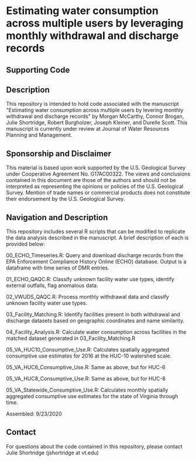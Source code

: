 # Estimating water consumption across multiple users by leveraging monthly withdrawal and discharge records 
## Supporting Code 

## Description
This repository is intended to hold code associated with the manuscript "Estimating water consumption across multiple users by levering monthly withdrawal and discharge records" by Morgan McCarthy, Connor Brogan, Julie Shortridge, Robert Burgholzer, Joseph Kleiner, and Durelle Scott. This manuscript is currently under review at Journal of Water Resources Planning and Management. 

## Sponsorship and Disclaimer
This material is based upon work supported by the U.S. Geological Survey under Cooperative Agreement No. G17AC00322. The views and conclusions contained in this document are those of the authors and should not be interpreted as representing the opinions or policies of the U.S. Geological Survey. Mention of trade names or commercial products does not constitute their endorsement by the U.S. Geological Survey.

## Navigation and Description
This repository includes several R scripts that can be modified to replicate the data analysis described in the manuscript. A brief description of each is provided below: 

00_ECHO_Timeseries.R: Query and download discharge records from the EPA Enforcement Compliance History Online (ECHO) database. Output is a dataframe with time series of DMR entries. 

01_ECHO_QAQC.R: Classify unknown facility water use types, identify external outfalls, flag anomalous data. 

02_VWUDS_QAQC.R: Process monthly withdrawal data and classify unknown facility water use types.

03_Facility_Matching.R: Identify facilities present in both withdrawal and discharge datasets based on geographic coordinates and name similarity. 

04_Facility_Analysis.R: Calculate water consumption across facilities in the matched dataset generated in 03_Facility_Matching.R

05_VA_HUC10_Consumptive_Use.R: Calculates spatially aggregated consumptive use estimates for 2016 at the HUC-10 watershed scale.

05_VA_HUC6_Consumptive_Use.R: Same as above, but for HUC-6

05_VA_HUC8_Consumptive_Use.R: Same as above, but for HUC-8

05_VA_Statewide_Consumptive_Use.R: Calculates monthly spatially aggregated consumptive use estimates for the state of Virginia through time. 

Assembled: 9/23/2020

## Contact
For questions about the code contained in this repository, please contact Julie Shortridge (jshortridge at vt.edu)
